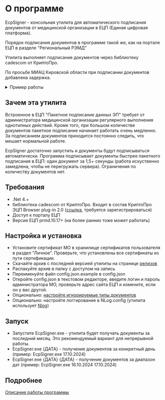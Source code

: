 ﻿# О программе
EcpSigner - консольная утилита для автоматического подписания документов от медицинской организации в ЕЦП (Единая цифровая платформа).

Порядок подписания документов в программе такой же, как на портале ЕЦП в разделе "Региональный РЭМД"

Утилита выполняет подписание документов через библиотеку cadescom от КриптоПро.

По просьбе МИАЦ Кировской области при подписании документов добавлена задержка.
<details>
  <summary>Пример работы</summary>
  Запуск без параметров:

  ![Пример работы](img/console_output.png)

  Программа взяла месяц с текущего дня, получила 155 документов, выбрала те, которые нужно подписывать (4 документа), нашла у пользователя сертификат и подписала 3 документа. Через 15 минут все действия были повторены, и были подписаны ещё 13 документов. При подписании 1 документа была получена ошибка, в следующих попытках подписания программа будет его игнорировать.
</details>

## Зачем эта утилита
Встроенное в ЕЦП "Пакетное подписание данных ЭП" требует от администратора медицинской организации регулярного выполнения однотипных действий. Кроме того, при большом количестве документов пакетное подписание начинает работать очень медленно. За подписанием документов приходится постоянно следить, что мешает нормальной работе.

EcpSigner достаточно запустить и документы будут подписываться автоматически. Программа подписывает документы быстрее пакетного подписания в ЕЦП: один документ за 1,5+ секунды (работа искуственно замедлена, чтобы не перегружать сервера). Ограничения по количеству документов нет.

## Требования
* .Net 4.+
* библиотека cadescom от КриптоПро. Входит в состав КриптоПро ЭЦП Browser plug-in 2.0 ([ссылка](https://cryptopro.ru/products/cades/downloads), требуется зарегистрироваться)
* Доступ к порталу ЕЦП
* Версия ЕЦП prmd.10.17+ (на более ранних тоже может работать)

## Настройка и установка
* Установите сертификат МО в хранилище сертификатов пользователя в раздел "Личное". Проверьте, что установлены все сертификаты из пути сертификации.
* Скачайте архив с последней версией утилиты на странице [релизов](https://github.com/alkrev/EcpSigner/releases)
* Распакуйте архив в папку с доступом на запись
* Переименуйте файл config.json.example в config.json
* Откройте config.json в текстовом редакторе, введите логин и пароль администратора МО, проверьте адрес сайта ЕЦП и измените, если он у вас другой.
* Опционально: [настройте игнорируемые типы документов](https://github.com/alkrev/EcpSigner/wiki/%D0%9D%D0%B0%D1%81%D1%82%D1%80%D0%BE%D0%B9%D0%BA%D0%B0-%D0%B8%D0%B3%D0%BD%D0%BE%D1%80%D0%B8%D1%80%D1%83%D0%B5%D0%BC%D1%8B%D1%85-%D1%82%D0%B8%D0%BF%D0%BE%D0%B2-%D0%B4%D0%BE%D0%BA%D1%83%D0%BC%D0%B5%D0%BD%D1%82%D0%BE%D0%B2)
* Опционально: настройте логгирование в NLog.config (утилита использует [Nlog](https://nlog-project.org/))

## Запуск
* Запустите EcpSigner.exe - утилита будет получать документы за последний месяц. Это рекомендуемый вариант для непрерывной работы.
* EcpSigner.exe {ДАТА} - получение документов за конкретный день (пример: EcpSigner.exe 17.10.2024)
* EcpSigner.exe {ДАТА} {ДАТА} - получение документов за диапазон дат (пример: EcpSigner.exe 16.10.2024 17.10.2024)

## Подробнее
[Описание работы программы](https://github.com/alkrev/EcpSigner/wiki#description)
